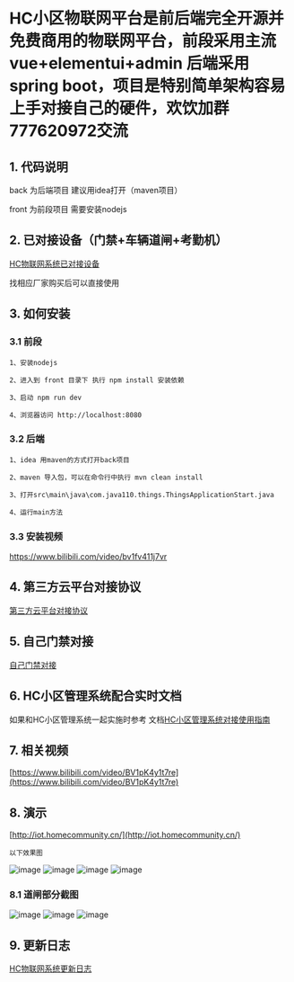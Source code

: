 # HC小区物联网平台是前后端完全开源并免费商用的物联网平台，前段采用主流vue+elementui+admin 后端采用spring boot，项目是特别简单架构容易上手对接自己的硬件，欢饮加群777620972交流


## 1. 代码说明

   back 为后端项目 建议用idea打开（maven项目）

   front 为前段项目 需要安装nodejs 

## 2. 已对接设备（门禁+车辆道闸+考勤机）

[HC物联网系统已对接设备](back/docs/machine.md)

找相应厂家购买后可以直接使用


## 3. 如何安装

### 3.1 前段

	1、安装nodejs

	2、进入到 front 目录下 执行 npm install 安装依赖

	3、启动 npm run dev

	4、浏览器访问 http://localhost:8080

### 3.2 后端

	1、idea 用maven的方式打开back项目

	2、maven 导入包，可以在命令行中执行 mvn clean install

	3、打开src\main\java\com.java110.things.ThingsApplicationStart.java 

	4、运行main方法

### 3.3 安装视频

https://www.bilibili.com/video/bv1fv411j7vr

## 4. 第三方云平台对接协议

[第三方云平台对接协议](back/docs/api.md)


## 5. 自己门禁对接

[自己门禁对接](back/docs/accessControlInterface.md)

## 6. HC小区管理系统配合实时文档

如果和HC小区管理系统一起实施时参考 文档[HC小区管理系统对接使用指南](back/docs/linkHc.md)


## 7. 相关视频

[https://www.bilibili.com/video/BV1pK4y1t7re](https://www.bilibili.com/video/BV1pK4y1t7re)


## 8. 演示

[http://iot.homecommunity.cn/](http://iot.homecommunity.cn/)

	以下效果图

![image](docs/img/login.png)
![image](docs/img/menjing.png)
![image](docs/img/menjingxiyi.png)
![image](docs/img/settings.png)

### 8.1 道闸部分截图

![image](docs/img/car1.png)
![image](docs/img/car2.jpg)
![image](docs/img/car3.jpg)


## 9. 更新日志

[HC物联网系统更新日志](back/ChangeLog.md)